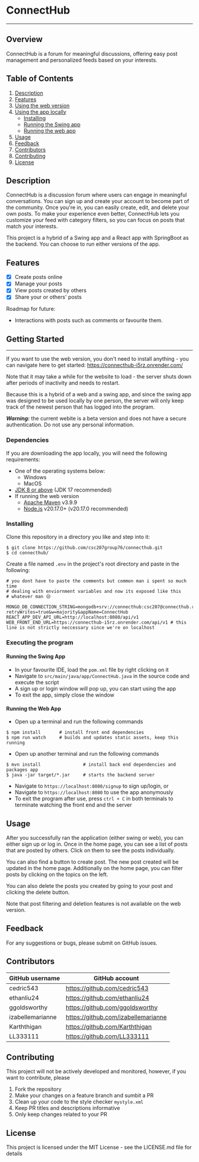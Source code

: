 # ConnectHub

***

## Overview
ConnectHub is a forum for meaningful discussions, offering easy post management and personalized feeds based on your interests.

## Table of Contents
1. [Description](#description)
2. [Features](#features)
3. [Using the web version](#getting-started)
4. [Using the app locally](#dependencies)
    * [Installing](#installing)
    * [Running the Swing app](#running-the-swing-app)
    * [Running the web app](#running-the-web-app)
5. [Usage](#usage)
6. [Feedback](#feedback)
7. [Contributors](#contributors)
8. [Contributing](#contributing)
9. [License](#license)


## Description
ConnectHub is a discussion forum where users can engage in meaningful conversations. You can sign up and create your account to become part of the community. Once you're in, you can easily create, edit, and delete your own posts. To make your experience even better, ConnectHub lets you customize your feed with category filters, so you can focus on posts that match your interests.​

This project is a hybrid of a Swing app and a React app with SpringBoot as the backend. You can choose to run either versions of the app.


## Features
- [x] Create posts online
- [x] Manage your posts
- [x] View posts created by others
- [x] Share your or others' posts

Roadmap for future:
* Interactions with posts such as comments or favourite them.


## Getting Started
***
If you want to use the web version, you don't need to install anything - you can navigate here to get started: https://connecthub-i5rz.onrender.com/

Note that it may take a while for the website to load - the server shuts down after periods of inactivity and needs to restart.

Because this is a hybrid of a web and a swing app, and since the swing app was designed to be used locally by one person, the server will only keep track of the newest person that has logged into the program.

***Warning:*** the current webite is a beta version and does not have a secure authentication. Do not use any personal information.


### Dependencies
If you are downloading the app locally, you will need the following requirements:
* One of the operating systems below:
    * Windows
    * MacOS
* [JDK 8 or above](https://www.oracle.com/ca-en/java/technologies/downloads/) (JDK 17 recommended)
* If running the web version
    * [Apache Maven](https://maven.apache.org/download.cgi) v3.9.9
    * [Node.js](https://nodejs.org/en/download/package-manager) v20.17.0+ (v20.17.0 recommended)
    <!-- * [Docker](https://docker.com/products/docker-desktop/) (optional - see more [details](#running-the-web-app-with-docker)) -->


### Installing
Clone this repository in a directory you like and step into it:
```
$ git clone https://github.com/csc207group76/connecthub.git
$ cd connecthub/
```

Create a file named `.env` in the project's root directory and paste in the following:
```
# you dont have to paste the comments but common man i spent so much time
# dealing with enviornment variables and now its exposed like this
# whatever man 😒

MONGO_DB_CONNECTION_STRING=mongodb+srv://connecthub:csc207@connecthub.rdlr3.mongodb.net/?retryWrites=true&w=majority&appName=ConnectHub
REACT_APP_DEV_API_URL=http://localhost:8080/api/v1
WEB_FRONT_END_URL=https://connecthub-i5rz.onrender.com/api/v1 # this line is not strictly neccessary since we're on localhost
```


### Executing the program

#### Running the Swing App
- In your favourite IDE, load the `pom.xml` file by right clicking on it
- Navigate to `src/main/java/app/ConnectHub.java` in the source code and execute the script
- A sign up or login window will pop up, you can start using the app
- To exit the app, simply close the window

#### Running the Web App
- Open up a terminal and run the following commands
```
$ npm install       # install front end dependencies
$ npm run watch     # builds and updates static assets, keep this running
```
- Open up another terminal and run the following commands
```
$ mvn install                # install back end dependencies and packages app
$ java -jar target/*.jar     # starts the backend server
```
- Navigate to `https://localhost:8080/signup` to sign up/login, or
- Navigate to `https://localhost:8080` to use the app anonymously
- To exit the program after use, press `ctrl + C` in both terminals to terminate watching the front end and the server


<!-- Doesn't work atm, to be updated later

#### Running the Web App with Docker
If you are using Docker, you won't need to install anything else mentioned previously. We will use Docker desktop.

- Run the command:
```
# create a docker image
$ docker build -t <your-image-name> .
```
- In Docker desktop, find the image with the tag name you built and run it - in the modal that pops up:
    * Set port to `8080`
    * Set the enviornmnet variables from your .env file
- Navigate to `https://localhost:8080/signup` or `https://localhost:8080`
- To exit the program, you can stop the container by
    * Going to `images`
    * Locate the image that you ran
    * In `Actions`, click on "Show image actions" -> "View container usage"
    * Stop the container -->


## Usage
After you successfully ran the application (either swing or web), you can either sign up or log in. Once in the home page, you can see a list of posts that are posted by others. Click on them to see the posts individually.

You can also find a button to create post. The new post created will be updated in the home page. Additionally on the home page, you can filter posts by clicking on the topics on the left.

You can also delete the posts you created by going to your post and clicking the delete button.

Note that post filtering and deletion features is not available on the web version.


## Feedback
For any suggestions or bugs, please submit on GitHub issues.


## Contributors
| GitHub username | GitHub account |
| --------------- | -------------- |
| cedric543 | https://github.com/cedric543 |
| ethanliu24 | https://github.com/ethanliu24 |
| ggoldsworthy | https://github.com/ggoldsworthy |
| izabellemarianne | https://github.com/izabellemarianne |
| Karththigan | https://github.com/Karththigan |
| LL333111 | https://github.com/LL333111 |


## Contributing
This project will not be actively developed and monitored, however, if you want to contribute, please
1. Fork the repository
2. Make your changes on a feature branch and sumbit a PR
3. Clean up your code to the style checker `mystyle.xml`
4. Keep PR titles and descriptions informative
5. Only keep changes related to your PR


## License
This project is licensed under the MIT License - see the LICENSE.md file for details
